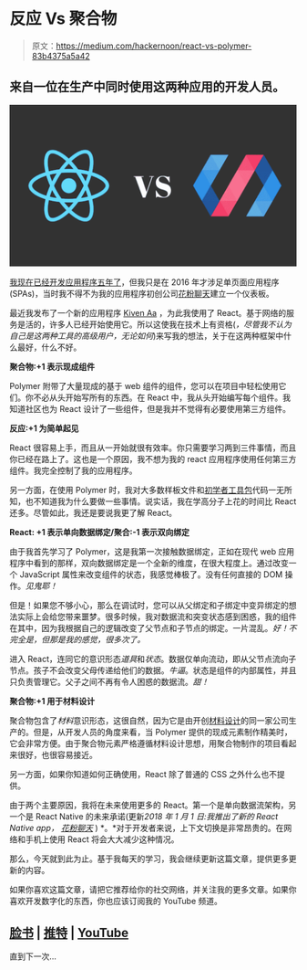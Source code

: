 # 反应 Vs 聚合物

> 原文：<https://medium.com/hackernoon/react-vs-polymer-83b4375a5a42>

## 来自一位在生产中同时使用这两种应用的开发人员。

![](img/66a3b7346dd8a5e4c937ea10100ef409.png)

[我现在已经开发应用程序五年了](https://github.com/rajat1saxena)，但我只是在 2016 年才涉足单页面应用程序(SPAs)，当时我不得不为我的应用程序初创公司[花粉聊天](http://https;//pollenchat.com)建立一个仪表板。

最近我发布了一个新的应用程序 [Kiven Aa](https://kivenaa.com) ，为此我使用了 React。基于网络的服务是活的，许多人已经开始使用它。所以这使我在技术上有资格(*，尽管我不认为自己是这两种工具的高级用户，无论如何*)来写我的想法，关于在这两种框架中什么最好，什么不好。

**聚合物:+1 表示现成组件**

Polymer 附带了大量现成的基于 web 组件的组件，您可以在项目中轻松使用它们。你不必从头开始写所有的东西。在 React 中，我从头开始编写每个组件。我知道社区也为 React 设计了一些组件，但是我并不觉得有必要使用第三方组件。

**反应:+1 为简单起见**

React 很容易上手，而且从一开始就很有效率。你只需要学习两到三件事情，而且你已经在路上了。这也是一个原因，我不想为我的 react 应用程序使用任何第三方组件。我完全控制了我的应用程序。

另一方面，在使用 Polymer 时，我对大多数样板文件和[初学者工具包](https://github.com/PolymerElements/polymer-starter-kit)代码一无所知，也不知道我为什么要做一些事情。说实话，我在学高分子上花的时间比 React 还多。尽管如此，我还是要说我更了解 React。

**React: +1 表示单向数据绑定/聚合:-1 表示双向绑定**

由于我首先学习了 Polymer，这是我第一次接触数据绑定，正如在现代 web 应用程序中看到的那样，双向数据绑定是一个全新的维度，在很大程度上。通过改变一个 JavaScript 属性来改变组件的状态，我感觉棒极了。没有任何直接的 DOM 操作。*见鬼耶！*

但是！如果您不够小心，那么在调试时，您可以从父绑定和子绑定中变异绑定的想法实际上会给您带来噩梦。很多时候，我对数据流和突变状态感到困惑，我的组件在其中，因为我根据自己的逻辑改变了父节点和子节点的绑定。一片混乱。*好！不完全是，但那是我的感觉，很多次了。*

进入 React，连同它的意识形态*道具*和*状态*。数据仅单向流动，即从父节点流向子节点。孩子不会改变父母传递给他们的数据。*牛逼*。状态是组件的内部属性，并且只负责管理它。父子之间不再有令人困惑的数据流。*甜！*

**聚合物:+1 用于材料设计**

聚合物包含了*材料*意识形态，这很自然，因为它是由开创[材料设计](https://material.io/guidelines/)的同一家公司生产的。但是，从开发人员的角度来看，当 Polymer 提供的现成元素制作精美时，它会非常方便。由于聚合物元素严格遵循材料设计思想，用聚合物制作的项目看起来很好，也很容易接近。

另一方面，如果你知道如何正确使用，React 除了普通的 CSS 之外什么也不提供。

由于两个主要原因，我将在未来使用更多的 React。第一个是单向数据流架构，另一个是 React Native 的未来承诺(更新*2018 年 1 月 1 日:我推出了新的 React Native app，* [*花粉聊天*](https://pollenchat.com) ) *。*对于开发者来说，上下文切换是非常昂贵的。在网络和手机上使用 React 将会大大减少这种情况。

那么，今天就到此为止。基于我每天的学习，我会继续更新这篇文章，提供更多更新的内容。

如果你喜欢这篇文章，请把它推荐给你的社交网络，并关注我的更多文章。如果你喜欢开发数字化的东西，你也应该订阅我的 YouTube 频道。

## [脸书](https://www.facebook.com/raynstudios) | [推特](https://twitter.com/rajat1saxena) | [YouTube](https://www.youtube.com/channel/UCUmQhjjF9bsIaVDJUHSIIKw)

直到下一次…